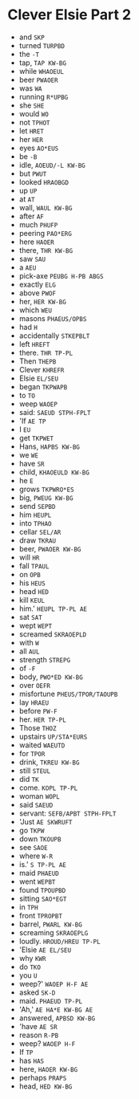 # Clever Elsie Part 2

* and `SKP`
* turned `TURPBD`
* the `-T`
* tap, `TAP KW-BG`
* while `WHAOEUL`
* beer `PWAOER`
* was `WA`
* running `R*UPBG`
* she `SHE`
* would `WO`
* not `TPHOT`
* let `HRET`
* her `HER`
* eyes `AO*EUS`
* be `-B`
* idle, `AOEUD/-L KW-BG`
* but `PWUT`
* looked `HRAOBGD`
* up `UP`
* at `AT`
* wall, `WAUL KW-BG`
* after `AF`
* much `PHUFP`
* peering `PAO*ERG`
* here `HAOER`
* there, `THR KW-BG`
* saw `SAU`
* a `AEU`
* pick-axe `PEUBG H-PB ABGS`
* exactly `ELG`
* above `PWOF`
* her, `HER KW-BG`
* which `WEU`
* masons `PHAEUS/OPBS`
* had `H`
* accidentally `STKEPBLT`
* left `HREFT`
* there. `THR TP-PL`
* Then `THEPB`
* Clever `KHREFR`
* Elsie `EL/SEU`
* began `TKPWAPB`
* to `TO`
* weep `WAOEP`
* said: `SAEUD STPH-FPLT`
* 'If `AE TP`
* I `EU`
* get `TKPWET`
* Hans, `HAPBS KW-BG`
* we `WE`
* have `SR`
* child, `KHAOEULD KW-BG`
* he `E`
* grows `TKPWRO*ES`
* big, `PWEUG KW-BG`
* send `SEPBD`
* him `HEUPL`
* into `TPHAO`
* cellar `SEL/AR`
* draw `TKRAU`
* beer, `PWAOER KW-BG`
* will `HR`
* fall `TPAUL`
* on `OPB`
* his `HEUS`
* head `HED`
* kill `KEUL`
* him.' `HEUPL TP-PL AE`
* sat `SAT`
* wept `WEPT`
* screamed `SKRAOEPLD`
* with `W`
* all `AUL`
* strength `STREPG`
* of `-F`
* body, `PWO*ED KW-BG`
* over `OEFR`
* misfortune `PHEUS/TPOR/TAOUPB`
* lay `HRAEU`
* before `PW-F`
* her. `HER TP-PL`
* Those `THOZ`
* upstairs `UP/STA*EURS`
* waited `WAEUTD`
* for `TPOR`
* drink, `TKREU KW-BG`
* still `STEUL`
* did `TK`
* come. `KOPL TP-PL`
* woman `WOPL`
* said `SAEUD`
* servant: `SEFB/APBT STPH-FPLT`
* 'Just `AE SKWRUFT`
* go `TKPW`
* down `TKOUPB`
* see `SAOE`
* where `W-R`
* is.' `S TP-PL AE`
* maid `PHAEUD`
* went `WEPBT`
* found `TPOUPBD`
* sitting `SAO*EGT`
* in `TPH`
* front `TPROPBT`
* barrel, `PWARL KW-BG`
* screaming `SKRAOEPLG`
* loudly. `HROUD/HREU TP-PL`
* 'Elsie `AE EL/SEU`
* why `KWR`
* do `TKO`
* you `U`
* weep?' `WAOEP H-F AE`
* asked `SK-D`
* maid. `PHAEUD TP-PL`
* 'Ah,' `AE HA*E KW-BG AE`
* answered, `APBSD KW-BG`
* 'have `AE SR`
* reason `R-PB`
* weep? `WAOEP H-F`
* If `TP`
* has `HAS`
* here, `HAOER KW-BG`
* perhaps `PRAPS`
* head, `HED KW-BG`
